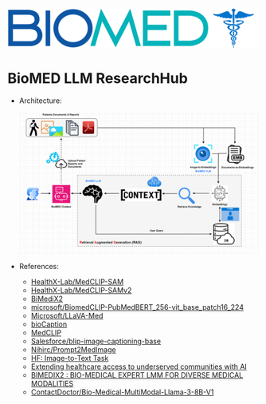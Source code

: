 ![BioMED](docs/img/biomed_banner.png)

# BioMED LLM ResearchHub

- Architecture:

    ![BioMED Architecture](docs/doc/architecture/biomed_vlm_v1.0.png)

- References:
    - [HealthX-Lab/MedCLIP-SAM](https://github.com/HealthX-Lab/MedCLIP-SAM)
    - [HealthX-Lab/MedCLIP-SAMv2](https://github.com/HealthX-Lab/MedCLIP-SAMv2)
    - [BiMediX2](https://github.com/mbzuai-oryx/BiMediX2)
    - [microsoft/BiomedCLIP-PubMedBERT_256-vit_base_patch16_224](https://huggingface.co/microsoft/BiomedCLIP-PubMedBERT_256-vit_base_patch16_224)
    - [Microsoft/LLaVA-Med](https://github.com/microsoft/LLaVA-Med?tab=readme-ov-file)
    - [bioCaption](https://github.com/nlpaueb/bioCaption?form=MG0AV3)
    - [MedCLIP](https://github.com/Mauville/MedCLIP)
    - [Salesforce/blip-image-captioning-base](https://huggingface.co/Salesforce/blip-image-captioning-base)
    - [Nihirc/Prompt2MedImage](https://huggingface.co/Nihirc/Prompt2MedImage)
    - [HF: Image-to-Text Task](https://huggingface.co/tasks/image-to-text?form=MG0AV3)
    - [Extending healthcare access to underserved communities with AI](https://ai.meta.com/blog/bimedix-built-with-llama/?utm_source=twitter&utm_medium=organic_social&utm_content=image&utm_campaign=builtwithllama)
    - [BIMEDIX2 : BIO-MEDICAL EXPERT LMM FOR DIVERSE MEDICAL MODALITIES](https://arxiv.org/pdf/2412.07769)
    - [ContactDoctor/Bio-Medical-MultiModal-Llama-3-8B-V1](https://huggingface.co/ContactDoctor/Bio-Medical-MultiModal-Llama-3-8B-V1)